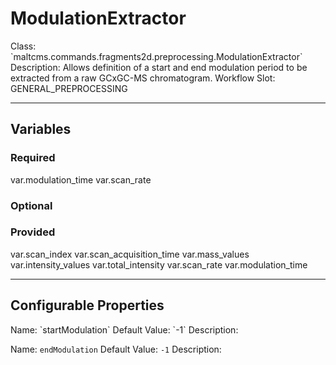 <h1>ModulationExtractor</h1>
Class: `maltcms.commands.fragments2d.preprocessing.ModulationExtractor`
Description: Allows definition of a start and end modulation period to be extracted from a raw GCxGC-MS chromatogram.
Workflow Slot: GENERAL_PREPROCESSING

---

<h2>Variables</h2>
<h3>Required</h3>
	var.modulation_time
	var.scan_rate

<h3>Optional</h3>

<h3>Provided</h3>
	var.scan_index
	var.scan_acquisition_time
	var.mass_values
	var.intensity_values
	var.total_intensity
	var.scan_rate
	var.modulation_time


---

<h2>Configurable Properties</h2>
Name: `startModulation`
Default Value: `-1`
Description: 

Name: `endModulation`
Default Value: `-1`
Description: 


